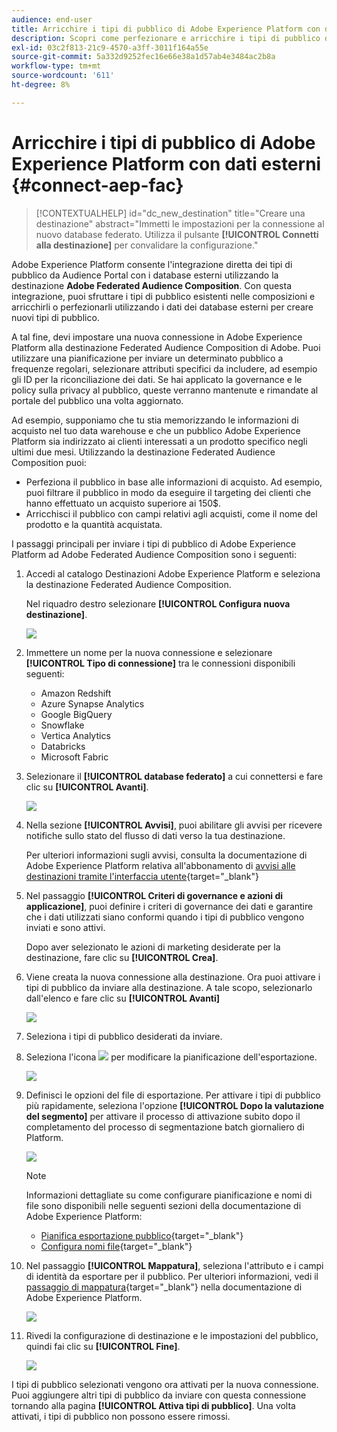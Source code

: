 ```yaml
---
audience: end-user
title: Arricchire i tipi di pubblico di Adobe Experience Platform con dati esterni
description: Scopri come perfezionare e arricchire i tipi di pubblico di Adobe Experience Platform con i dati dei database federati utilizzando la destinazione Federated Audiences Composition.
exl-id: 03c2f813-21c9-4570-a3ff-3011f164a55e
source-git-commit: 5a332d9252fec16e66e38a1d57ab4e3484ac2b8a
workflow-type: tm+mt
source-wordcount: '611'
ht-degree: 8%

---
```


# Arricchire i tipi di pubblico di Adobe Experience Platform con dati esterni {#connect-aep-fac}

>[!CONTEXTUALHELP]
>id="dc_new_destination"
>title="Creare una destinazione"
>abstract="Immetti le impostazioni per la connessione al nuovo database federato. Utilizza il pulsante **[!UICONTROL Connetti alla destinazione]** per convalidare la configurazione."

Adobe Experience Platform consente l&#39;integrazione diretta dei tipi di pubblico da Audience Portal con i database esterni utilizzando la destinazione **Adobe Federated Audience Composition**. Con questa integrazione, puoi sfruttare i tipi di pubblico esistenti nelle composizioni e arricchirli o perfezionarli utilizzando i dati dei database esterni per creare nuovi tipi di pubblico.

A tal fine, devi impostare una nuova connessione in Adobe Experience Platform alla destinazione Federated Audience Composition di Adobe. Puoi utilizzare una pianificazione per inviare un determinato pubblico a frequenze regolari, selezionare attributi specifici da includere, ad esempio gli ID per la riconciliazione dei dati. Se hai applicato la governance e le policy sulla privacy al pubblico, queste verranno mantenute e rimandate al portale del pubblico una volta aggiornato.

Ad esempio, supponiamo che tu stia memorizzando le informazioni di acquisto nel tuo data warehouse e che un pubblico Adobe Experience Platform sia indirizzato ai clienti interessati a un prodotto specifico negli ultimi due mesi. Utilizzando la destinazione Federated Audience Composition puoi:

* Perfeziona il pubblico in base alle informazioni di acquisto. Ad esempio, puoi filtrare il pubblico in modo da eseguire il targeting dei clienti che hanno effettuato un acquisto superiore ai 150$.
* Arricchisci il pubblico con campi relativi agli acquisti, come il nome del prodotto e la quantità acquistata.

I passaggi principali per inviare i tipi di pubblico di Adobe Experience Platform ad Adobe Federated Audience Composition sono i seguenti:

1. Accedi al catalogo Destinazioni Adobe Experience Platform e seleziona la destinazione Federated Audience Composition.

   Nel riquadro destro selezionare **[!UICONTROL Configura nuova destinazione]**.

   ![](assets/destination-new.png)

1. Immettere un nome per la nuova connessione e selezionare **[!UICONTROL Tipo di connessione]** tra le connessioni disponibili seguenti:

   * Amazon Redshift
   * Azure Synapse Analytics
   * Google BigQuery
   * Snowflake
   * Vertica Analytics
   * Databricks
   * Microsoft Fabric

1. Selezionare il **[!UICONTROL database federato]** a cui connettersi e fare clic su **[!UICONTROL Avanti]**.

   ![](assets/destination-configure.png)

1. Nella sezione **[!UICONTROL Avvisi]**, puoi abilitare gli avvisi per ricevere notifiche sullo stato del flusso di dati verso la tua destinazione.

   Per ulteriori informazioni sugli avvisi, consulta la documentazione di Adobe Experience Platform relativa all&#39;abbonamento di [avvisi alle destinazioni tramite l&#39;interfaccia utente](https://experienceleague.adobe.com/en/docs/experience-platform/destinations/ui/alerts){target="_blank"}

1. Nel passaggio **[!UICONTROL Criteri di governance e azioni di applicazione]**, puoi definire i criteri di governance dei dati e garantire che i dati utilizzati siano conformi quando i tipi di pubblico vengono inviati e sono attivi.

   Dopo aver selezionato le azioni di marketing desiderate per la destinazione, fare clic su **[!UICONTROL Crea]**.

1. Viene creata la nuova connessione alla destinazione. Ora puoi attivare i tipi di pubblico da inviare alla destinazione. A tale scopo, selezionarlo dall&#39;elenco e fare clic su **[!UICONTROL Avanti]**

   ![](assets/destination-activate.png)

1. Seleziona i tipi di pubblico desiderati da inviare.

1. Seleziona l&#39;icona ![](assets/do-not-localize/Smock_Edit_18_N.svg) per modificare la pianificazione dell&#39;esportazione.

   ![](assets/destination-schedule.png)

1. Definisci le opzioni del file di esportazione. Per attivare i tipi di pubblico più rapidamente, seleziona l&#39;opzione **[!UICONTROL Dopo la valutazione del segmento]** per attivare il processo di attivazione subito dopo il completamento del processo di segmentazione batch giornaliero di Platform.

   ![](assets/destination-schedule-2.png)

   >[!NOTE]
   >
   >Informazioni dettagliate su come configurare pianificazione e nomi di file sono disponibili nelle seguenti sezioni della documentazione di Adobe Experience Platform:
   >
   >* [Pianifica esportazione pubblico](https://experienceleague.adobe.com/en/docs/experience-platform/destinations/ui/activate/activate-batch-profile-destinations#scheduling){target="_blank"}
   >* [Configura nomi file](https://experienceleague.adobe.com/en/docs/experience-platform/destinations/ui/activate/activate-batch-profile-destinations#configure-file-names){target="_blank"}

1. Nel passaggio **[!UICONTROL Mappatura]**, seleziona l&#39;attributo e i campi di identità da esportare per il pubblico. Per ulteriori informazioni, vedi il [passaggio di mappatura](https://experienceleague.adobe.com/en/docs/experience-platform/destinations/ui/activate/activate-batch-profile-destinations#mapping){target="_blank"} nella documentazione di Adobe Experience Platform.

   ![](assets/destination-attributes.png)

1. Rivedi la configurazione di destinazione e le impostazioni del pubblico, quindi fai clic su **[!UICONTROL Fine]**.

   ![](assets/destination-review.png)

I tipi di pubblico selezionati vengono ora attivati per la nuova connessione. Puoi aggiungere altri tipi di pubblico da inviare con questa connessione tornando alla pagina **[!UICONTROL Attiva tipi di pubblico]**. Una volta attivati, i tipi di pubblico non possono essere rimossi.
